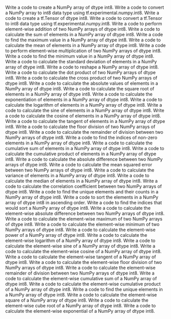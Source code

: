 Write a code to create a NumPy array of dtype int8.
Write a code to convert a NumPy array to int8 data type using tf.experimental.numpy.int8.
Write a code to create a tf.Tensor of dtype int8.
Write a code to convert a tf.Tensor to int8 data type using tf.experimental.numpy.int8.
Write a code to perform element-wise addition of two NumPy arrays of dtype int8.
Write a code to calculate the sum of elements in a NumPy array of dtype int8.
Write a code to find the maximum value in a NumPy array of dtype int8.
Write a code to calculate the mean of elements in a NumPy array of dtype int8.
Write a code to perform element-wise multiplication of two NumPy arrays of dtype int8.
Write a code to find the minimum value in a NumPy array of dtype int8.
Write a code to calculate the standard deviation of elements in a NumPy array of dtype int8.
Write a code to reshape a NumPy array of dtype int8.
Write a code to calculate the dot product of two NumPy arrays of dtype int8.
Write a code to calculate the cross product of two NumPy arrays of dtype int8.
Write a code to calculate the absolute values of elements in a NumPy array of dtype int8.
Write a code to calculate the square root of elements in a NumPy array of dtype int8.
Write a code to calculate the exponentiation of elements in a NumPy array of dtype int8.
Write a code to calculate the logarithm of elements in a NumPy array of dtype int8.
Write a code to calculate the sine of elements in a NumPy array of dtype int8.
Write a code to calculate the cosine of elements in a NumPy array of dtype int8.
Write a code to calculate the tangent of elements in a NumPy array of dtype int8.
Write a code to calculate the floor division of two NumPy arrays of dtype int8.
Write a code to calculate the remainder of division between two NumPy arrays of dtype int8.
Write a code to find the indices of non-zero elements in a NumPy array of dtype int8.
Write a code to calculate the cumulative sum of elements in a NumPy array of dtype int8.
Write a code to calculate the cumulative product of elements in a NumPy array of dtype int8.
Write a code to calculate the absolute difference between two NumPy arrays of dtype int8.
Write a code to calculate the mean squared error between two NumPy arrays of dtype int8.
Write a code to calculate the variance of elements in a NumPy array of dtype int8.
Write a code to calculate the median of elements in a NumPy array of dtype int8.
Write a code to calculate the correlation coefficient between two NumPy arrays of dtype int8.
Write a code to find the unique elements and their counts in a NumPy array of dtype int8.
Write a code to sort the elements in a NumPy array of dtype int8 in ascending order.
Write a code to find the indices that would sort a NumPy array of dtype int8.
Write a code to calculate the element-wise absolute difference between two NumPy arrays of dtype int8.
Write a code to calculate the element-wise maximum of two NumPy arrays of dtype int8.
Write a code to calculate the element-wise minimum of two NumPy arrays of dtype int8.
Write a code to calculate the element-wise power of a NumPy array of dtype int8.
Write a code to calculate the element-wise logarithm of a NumPy array of dtype int8.
Write a code to calculate the element-wise sine of a NumPy array of dtype int8.
Write a code to calculate the element-wise cosine of a NumPy array of dtype int8.
Write a code to calculate the element-wise tangent of a NumPy array of dtype int8.
Write a code to calculate the element-wise floor division of two NumPy arrays of dtype int8.
Write a code to calculate the element-wise remainder of division between two NumPy arrays of dtype int8.
Write a code to calculate the element-wise cumulative sum of a NumPy array of dtype int8.
Write a code to calculate the element-wise cumulative product of a NumPy array of dtype int8.
Write a code to find the unique elements in a NumPy array of dtype int8.
Write a code to calculate the element-wise square of a NumPy array of dtype int8.
Write a code to calculate the element-wise cube root of a NumPy array of dtype int8.
Write a code to calculate the element-wise exponential of a NumPy array of dtype int8.